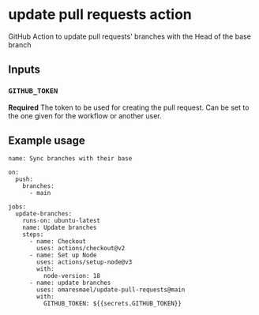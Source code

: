 # update pull requests action

GitHub Action to update pull requests' branches with the Head of the base branch

## Inputs

### `GITHUB_TOKEN`

**Required** The token to be used for creating the pull request. Can be set to the one given for the workflow or another user.

## Example usage

```YML
name: Sync branches with their base

on:
  push:
    branches:
      - main

jobs:
  update-branches:
    runs-on: ubuntu-latest
    name: Update branches
    steps:
      - name: Checkout
        uses: actions/checkout@v2
      - name: Set up Node
        uses: actions/setup-node@v3
        with:
          node-version: 18
      - name: update branches
        uses: omaresmael/update-pull-requests@main
        with:
          GITHUB_TOKEN: ${{secrets.GITHUB_TOKEN}}
```
